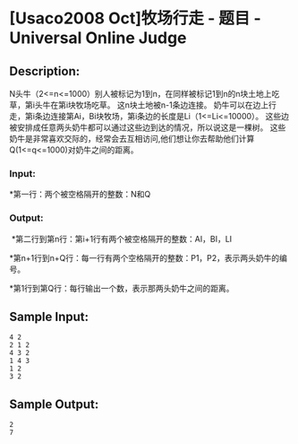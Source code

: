 # [Usaco2008 Oct]牧场行走 - 题目 - Universal Online Judge

## Description: 

N头牛（2<=n<=1000）别人被标记为1到n，在同样被标记1到n的n块土地上吃草，第i头牛在第i块牧场吃草。 这n块土地被n-1条边连接。 奶牛可以在边上行走，第i条边连接第Ai，Bi块牧场，第i条边的长度是Li（1<=Li<=10000）。 这些边被安排成任意两头奶牛都可以通过这些边到达的情况，所以说这是一棵树。 这些奶牛是非常喜欢交际的，经常会去互相访问,他们想让你去帮助他们计算Q(1<=q<=1000)对奶牛之间的距离。 

### Input: 

*第一行：两个被空格隔开的整数：N和Q

### Output: 

 *第二行到第n行：第i+1行有两个被空格隔开的整数：AI，BI，LI 

*第n+1行到n+Q行：每一行有两个空格隔开的整数：P1，P2，表示两头奶牛的编号。 

*第1行到第Q行：每行输出一个数，表示那两头奶牛之间的距离。 


## Sample Input: 
```
4 2
2 1 2
4 3 2
1 4 3
1 2
3 2

```

## Sample Output: 
```
2
7

```
